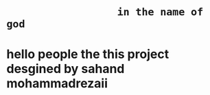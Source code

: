 

#

#

<h1>

                      in the name of god
  
</h1>

#

<h1>
  
hello people the this project desgined by sahand mohammadrezaii

</h1>

#
